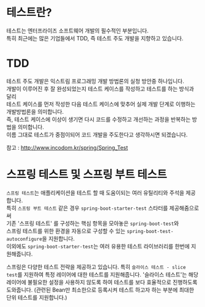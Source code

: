 # 테스트란? 
테스트는 엔터프라이즈 소프트웨어 개발의 필수적인 부분입니다.   
특히 최근에는 많은 기업들에서 TDD, 즉 테스트 주도 개발을 지향하고 있습니다.     

# TDD
테스트 주도 개발은 익스트림 프로그래밍 개발 방법론의 실청 방안중 하나입니다.     
개발이 이루어진 후 잘 완성되었는지 테스트 케이스를 작성하고 테스트를 하는 방식과 달리       
테스트 케이스를 먼저 작성한 다음 테스트 케이스에 맞추어 실제 개발 단계로 이행하는 개발방법론을 의미합니다.   
즉, 테스트 케이스에 이상이 생기면 다시 코드를 수정하고 개선하는 과정을 반복하는 방법을 의미합니다.       
이름 그대로 테스트가 중점이되어 코드 개발을 주도한다고 생각하시면 되겠습니다.      
    
참고 : http://www.incodom.kr/spring/Spring_Test
  
# 스프링 테스트 및 스프링 부트 테스트       
`스프링 테스트`는 애플리케이션을 테스트 할 때 도움이되는 여러 유틸리티와 주석을 제공합니다.       
특히 `스프링 부트 테스트` 같은 경우 `spring-boot-starter-test` 스타터를 제공해줌으로써      
기존 '스프링 테스트' 를 구성하는 핵심 항목을 모아놓은 `spring-boot-test`와     
스프링 테스트를 위한 환경을 자동으로 구성할 수 있는 `spring-boot-test-autoconfigure`을 지원합니다.       
이외에도 `spring-boot-starter-test`는 여러 유용한 테스트 라이브러리를 한번에 지원해줍니다.        

스프링은 다양한 테스트 전략을 제공하고 있습니다. 
특히 `슬라이스 테스트 - slice test`를 지원하여 특정 레이어에 대한 테스트를 지원해줍니다.
'슬라이스 테스트'는 해당 레이어에 불필요한 설정을 사용하지 않도록 하여 테스트를 보다 효율적으로 진행하도록 도와줍니다.
(관련된 Bean만 최소한으로 등록시켜 테스트 하고자 하는 부분에 최대한 단위 테스트를 지원합니다.)    



